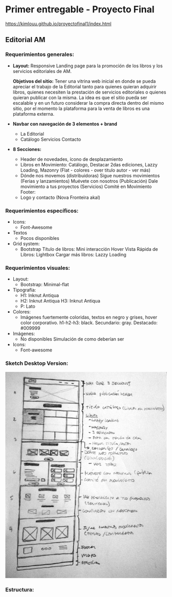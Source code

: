 # Primer entregable - Proyecto Final

https://kimlouu.github.io/proyectofinal1/index.html

## Editorial AM

### Requerimientos generales:

- **Layout:** Responsive Landing page para la promoción de los libros y los servicios editoriales de AM.

  **Objetivos del sitio:** Tener una vitrina web inicial en donde se pueda apreciar el trabajo de la Editorial tanto para quienes quieran adquirir libros, quienes necesiten la prestación de servicios editoriales o quienes quieran publicar con la misma. La idea es que el sitio pueda ser escalable y en un futuro considerar la compra directa dentro del mismo sitio, por el momento la plataforma para la venta de libros es una plataforma externa.

- **Navbar con navegación de 3 elementos + brand**
    - La Editorial
    - Catálogo
      Servicios
      Contacto

- **8 Secciones:**
    - Header de novedades, ícono de desplazamiento
    - Libros en Movimiento: Catálogo, Destacar 2das ediciones, Lazzy Loading, Mazonry (Flat - colores - over titulo autor - ver más)
    - Dónde nos movemos (distribuidoras)
      Sigue nuestros movimientos (Ferias y lanzamientos)
      Muévete con nosotros (Publicación)
      Dale movimiento a tus proyectos (Servicios)
      Comité en Movimiento
  Footer:
    - Logo y contacto (Nova Fronteira akal)

### Requerimientos específicos:

- Icons:
    - Font-Awesome
- Textos
    - Pocos disponibles
- Grid system:
    - Bootstrap
  Título de libros:
      Mini interacción Hover
  Vista Rápida de Libros:
      Lightbox
  Cargar más libros:
      Lazzy Loading


### Requerimientos visuales:

- Layout:
    - Bootstrap: Minimal-flat
- Tipografía:
    - H1: Inknut Antiqua
    - H2: Inknut Antiqua
      H3: Inknut Antiqua
    - P: Lato
- Colores:
    - Imágenes fuertemente coloridas, textos en negro y grises, hover color corporativo.
      h1-h2-h3: black.
      Secundario: gray.
      Destacado: #009999
- Imágenes:
    - No disponibles
      Simulación de como deberían ser
- Icons:
    - Font-awesome

### Sketch Desktop Version:
![Sketch Desktop Version](assets/img/sketch-d.jpg)

### Estructura:
